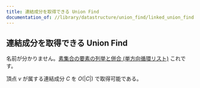 ```yaml
---
title: 連結成分を取得できる Union Find
documentation_of: //library/datastructure/union_find/linked_union_find.hpp
---
```

## 連結成分を取得できる Union Find

名前が分かりません。[素集合の要素の列挙と併合 (単方向循環リスト)](https://noshi91.hatenablog.com/entry/2019/07/19/180606) これです。

頂点 $v$ が属する連結成分 $C$ を $O(|C|)$ で取得可能である。
